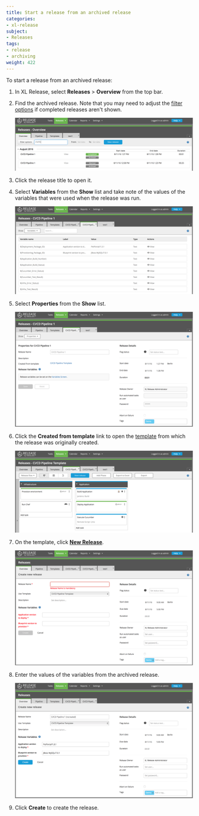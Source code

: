 ```yaml
---
title: Start a release from an archived release
categories:
- xl-release
subject:
- Releases
tags:
- release
- archiving
weight: 422
---
```


To start a release from an archived release:

1. In XL Release, select **Releases** > **Overview** from the top bar.
1. Find the archived release. Note that you may need to adjust the [filter options](/xl-release/how-to/using-the-release-overview.html#filtering-the-release-overview) if completed releases aren't shown.

    ![The release overview screen](images/start-a-release-from-an-archived-release-1.png)

1. Click the release title to open it.
1. Select **Variables** from the **Show** list and take note of the values of the variables that were used when the release was run.

    ![The Properties page of the archived release](images/start-a-release-from-an-archived-release-3.png)

1. Select **Properties** from the **Show** list.

    ![The Properties page of the archived release](images/start-a-release-from-an-archived-release-4.png)
    
1. Click the **Created from template** link to open the [template](/xl-release/how-to/create-a-release-template.html) from which the release was originally created.

    ![The template that was used to start this release](images/start-a-release-from-an-archived-release-5.png)

1. On the template, click [**New Release**](/xl-release/how-to/start-a-release-from-a-template.html).

    ![The new release](images/start-a-release-from-an-archived-release-6.png)

1. Enter the values of the variables from the archived release.

    ![The recreated release](images/start-a-release-from-an-archived-release-7.png)

1. Click **Create** to create the release.
